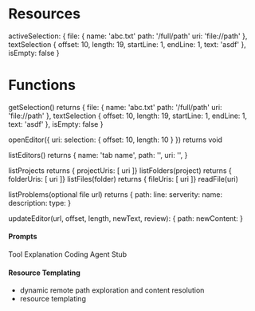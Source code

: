 
# Resources
activeSelection: {
	file: {
		name: 'abc.txt'
		path: '/full/path'
		uri: 'file://path'
	},
	textSelection {
		offset: 10,
		length: 19,
		startLine: 1,
		endLine: 1,
		text: 'asdf'
	},
	isEmpty: false
}

# Functions

getSelection() returns {
	file: {
		name: 'abc.txt'
		path: '/full/path'
		uri: 'file://path'
	},
	textSelection {
		offset: 10,
		length: 19,
		startLine: 1,
		endLine: 1,
		text: 'asdf'
	},
	isEmpty: false
}

openEditor({
	uri: 
	selection: {
		offset: 10,
		length: 10
	}
}) returns void

listEditors() returns {
	name: 'tab name',
	path: '',
	uri: '',
}

listProjects returns { projectUris: [ uri ]}
listFolders(project) returns { folderUris: [ uri ]}
listFiles(folder)  returns { fileUris: [ uri ]}
readFile(uri)

listProblems(optional file url) returns {
	path:
	line:
	serverity:
	name:
	description:
	type:
}

updateEditor(url, offset, length, newText, review): {
	path:
	newContent:
}

#### Prompts

Tool Explanation
Coding Agent Stub

#### Resource Templating
- dynamic remote path exploration and content resolution
- resource templating
